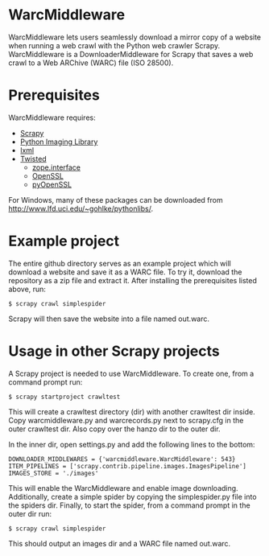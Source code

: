 WarcMiddleware
==============
WarcMiddleware lets users seamlessly download a mirror copy of a website when
running a web crawl with the Python web crawler Scrapy. WarcMiddleware is a
DownloaderMiddleware for Scrapy that saves a web crawl to a Web ARChive (WARC)
file (ISO 28500).

Prerequisites
=============
WarcMiddleware requires:

* [Scrapy](http://scrapy.org/)
 * [Python Imaging Library](http://www.pythonware.com/products/pil/)
 * [lxml](http://pypi.python.org/pypi/lxml/)
 * [Twisted](http://twistedmatrix.com/trac/)
     * [zope.interface](http://pypi.python.org/pypi/zope.interface)
     * [OpenSSL](http://slproweb.com/products/Win32OpenSSL.html)
     * [pyOpenSSL](https://launchpad.net/pyopenssl)

For Windows, many of these packages can be downloaded from
<http://www.lfd.uci.edu/~gohlke/pythonlibs/>.

Example project
===============
The entire github directory serves as an example project which will download
a website and save it as a WARC file. To try it, download the repository as a
zip file and extract it. After installing the prerequisites listed above, run:

    $ scrapy crawl simplespider

Scrapy will then save the website into a file named out.warc.

Usage in other Scrapy projects
==============================
A Scrapy project is needed to use WarcMiddleware. To create one, from a command
prompt run:

    $ scrapy startproject crawltest

This will create a crawltest directory (dir) with another crawltest dir inside.
Copy warcmiddleware.py and warcrecords.py next to scrapy.cfg in the outer
crawltest dir. Also copy over the hanzo dir to the outer dir.

In the inner dir, open settings.py and add the following lines to the bottom:

    DOWNLOADER_MIDDLEWARES = {'warcmiddleware.WarcMiddleware': 543}
    ITEM_PIPELINES = ['scrapy.contrib.pipeline.images.ImagesPipeline']
    IMAGES_STORE = './images'

This will enable the WarcMiddleware and enable image downloading. Additionally,
create a simple spider by copying the simplespider.py file into the spiders dir.
Finally, to start the spider, from a command prompt in the outer dir run:

    $ scrapy crawl simplespider

This should output an images dir and a WARC file named out.warc.